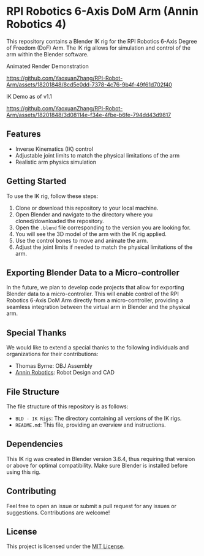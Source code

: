 # RPI Robotics 6-Axis DoM Arm (Annin Robotics 4)

This repository contains a Blender IK rig for the RPI Robotics 6-Axis Degree of Freedom (DoF) Arm. The IK rig allows for simulation and control of the arm within the Blender software.

Animated Render Demonstration

https://github.com/YaoxuanZhang/RPI-Robot-Arm/assets/18201848/8cd5e0dd-7378-4c76-9b4f-49f61d702f40

IK Demo as of v1.1

https://github.com/YaoxuanZhang/RPI-Robot-Arm/assets/18201848/3d08114e-f34e-4fbe-b6fe-794dd43d9817

## Features

- Inverse Kinematics (IK) control
- Adjustable joint limits to match the physical limitations of the arm
- Realistic arm physics simulation

## Getting Started

To use the IK rig, follow these steps:

1. Clone or download this repository to your local machine.
2. Open Blender and navigate to the directory where you cloned/downloaded the repository.
3. Open the `.blend` file corresponding to the version you are looking for.
4. You will see the 3D model of the arm with the IK rig applied.
5. Use the control bones to move and animate the arm.
6. Adjust the joint limits if needed to match the physical limitations of the arm.

## Exporting Blender Data to a Micro-controller

In the future, we plan to develop code projects that allow for exporting Blender data to a micro-controller. This will enable control of the RPI Robotics 6-Axis DoM Arm directly from a micro-controller, providing a seamless integration between the virtual arm in Blender and the physical arm.

## Special Thanks

We would like to extend a special thanks to the following individuals and organizations for their contributions:

- Thomas Byrne: OBJ Assembly
- [Annin Robotics](https://www.anninrobotics.com/): Robot Design and CAD

## File Structure

The file structure of this repository is as follows:

- `BLD - IK Rigs`: The directory containing all versions of the IK rigs.
- `README.md`: This file, providing an overview and instructions.

## Dependencies

This IK rig was created in Blender version 3.6.4, thus requiring that version or above for optimal compatibility. Make sure Blender is installed before using this rig.

## Contributing

Feel free to open an issue or submit a pull request for any issues or suggestions. Contributions are welcome!

## License

This project is licensed under the [MIT License](LICENSE).
